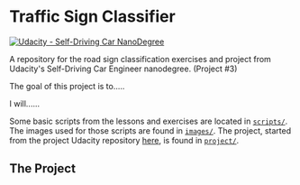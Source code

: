 # Traffic Sign Classifier

[![Udacity - Self-Driving Car NanoDegree](https://s3.amazonaws.com/udacity-sdc/github/shield-carnd.svg)](http://www.udacity.com/drive)

A repository for the road sign classification exercises and project from Udacity's Self-Driving Car Engineer nanodegree. (Project #3)

The goal of this project is to.....

I will......

Some basic scripts from the lessons and exercises are located in [`scripts/`](./scripts). The images used for those scripts are found in [`images/`](./images). The project, started from the project Udacity repository [here](https://github.com/udacity/CarND-Traffic-Sign-Classifier-Project), is found in [`project/`](./project).

## The Project